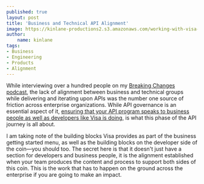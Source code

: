 ```yaml
---
published: true
layout: post
title: 'Business and Technical API Alignment'
image: https://kinlane-productions2.s3.amazonaws.com/working-with-visa-apis.png
author:
    name: kinlane
tags:
- Business
- Engineering
- Products
- Alignment
---
```

While interviewing over a hundred people on my [Breaking Changes podcast](https://apievangelist.com/videos/), the lack of alignment between business and technical groups while delivering and iterating upon APIs was the number one source of friction across enterprise organizations. While API governance is an essential aspect of it, <a href="https://developer.visa.com/pages/working-with-visa-apis">ensuring that your API program speaks to business people as well as developers like Visa is doing</a>, is what this phase of the API journey is all about.

I am taking note of the building blocks Visa provides as part of the business getting started menu, as well as the building blocks on the developer side of the coin—you should too. The secret here is that it doesn't just have a section for developers and business people, it is the alignment established when your team produces the content and process to support both sides of this coin. This is the work that has to happen on the ground across the enterprise if you are going to make an impact.